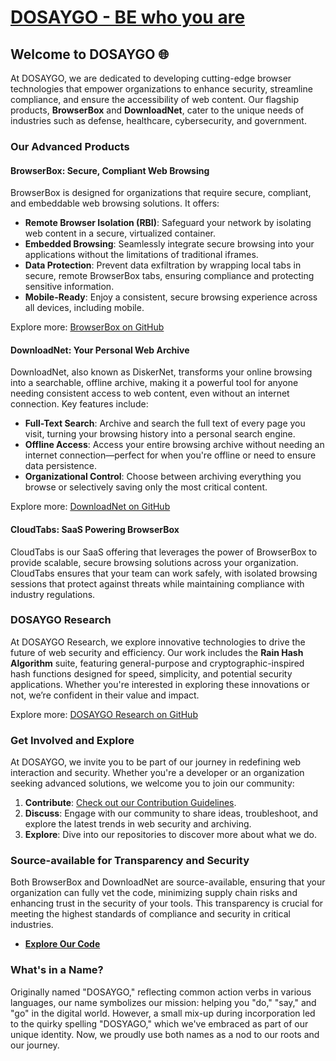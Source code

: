# [DOSAYGO - BE who you are](https://dosaygo.com)

## Welcome to DOSAYGO 🌐

At DOSAYGO, we are dedicated to developing cutting-edge browser technologies that empower organizations to enhance security, streamline compliance, and ensure the accessibility of web content. Our flagship products, **BrowserBox** and **DownloadNet**, cater to the unique needs of industries such as defense, healthcare, cybersecurity, and government.

### Our Advanced Products

#### **BrowserBox: Secure, Compliant Web Browsing**
BrowserBox is designed for organizations that require secure, compliant, and embeddable web browsing solutions. It offers:

- **Remote Browser Isolation (RBI)**: Safeguard your network by isolating web content in a secure, virtualized container.
- **Embedded Browsing**: Seamlessly integrate secure browsing into your applications without the limitations of traditional iframes.
- **Data Protection**: Prevent data exfiltration by wrapping local tabs in secure, remote BrowserBox tabs, ensuring compliance and protecting sensitive information.
- **Mobile-Ready**: Enjoy a consistent, secure browsing experience across all devices, including mobile.

Explore more: [BrowserBox on GitHub](https://github.com/BrowserBox/BrowserBox)

#### **DownloadNet: Your Personal Web Archive**
DownloadNet, also known as DiskerNet, transforms your online browsing into a searchable, offline archive, making it a powerful tool for anyone needing consistent access to web content, even without an internet connection. Key features include:

- **Full-Text Search**: Archive and search the full text of every page you visit, turning your browsing history into a personal search engine.
- **Offline Access**: Access your entire browsing archive without needing an internet connection—perfect for when you're offline or need to ensure data persistence.
- **Organizational Control**: Choose between archiving everything you browse or selectively saving only the most critical content.

Explore more: [DownloadNet on GitHub](https://github.com/dosyago/DownloadNet)

#### **CloudTabs: SaaS Powering BrowserBox**
CloudTabs is our SaaS offering that leverages the power of BrowserBox to provide scalable, secure browsing solutions across your organization. CloudTabs ensures that your team can work safely, with isolated browsing sessions that protect against threats while maintaining compliance with industry regulations.

### **DOSAYGO Research**
At DOSAYGO Research, we explore innovative technologies to drive the future of web security and efficiency. Our work includes the **Rain Hash Algorithm** suite, featuring general-purpose and cryptographic-inspired hash functions designed for speed, simplicity, and potential security applications. Whether you're interested in exploring these innovations or not, we’re confident in their value and impact.

Explore more: [DOSAYGO Research on GitHub](https://github.com/DOSAYGO-Research/rain)

### Get Involved and Explore

At DOSAYGO, we invite you to be part of our journey in redefining web interaction and security. Whether you're a developer or an organization seeking advanced solutions, we welcome you to join our community:

1. **Contribute**: [Check out our Contribution Guidelines](https://github.com/dosyago/DownloadNet/blob/fun/CONTRIBUTING.md).
2. **Discuss**: Engage with our community to share ideas, troubleshoot, and explore the latest trends in web security and archiving.
3. **Explore**: Dive into our repositories to discover more about what we do.

### **Source-available for Transparency and Security**

Both BrowserBox and DownloadNet are source-available, ensuring that your organization can fully vet the code, minimizing supply chain risks and enhancing trust in the security of your tools. This transparency is crucial for meeting the highest standards of compliance and security in critical industries.

- [**Explore Our Code**](https://github.com/dosyago)

### **What's in a Name?**
Originally named "DOSAYGO," reflecting common action verbs in various languages, our name symbolizes our mission: helping you "do," "say," and "go" in the digital world. However, a small mix-up during incorporation led to the quirky spelling "DOSYAGO," which we've embraced as part of our unique identity. Now, we proudly use both names as a nod to our roots and our journey.
